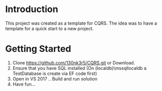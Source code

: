 # Introduction 
This project was created as a template for CQRS. The idea was to have a template for a quick start to a new project.

# Getting Started
1.	Clone https://github.com/130nk3r5/CQRS.git or Download.
2.	Ensure that you have SQL installed (On (localdb)\mssqllocaldb a TestDatabase is create via EF code first)
3.	Open in VS 2017 .. Build and run solution
4.	Have fun... 
